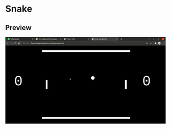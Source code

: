 # Snake

## Preview

![](https://github.com/ahampriyanshu/meta/raw/main/project/ping-pong.gif?raw=true)
